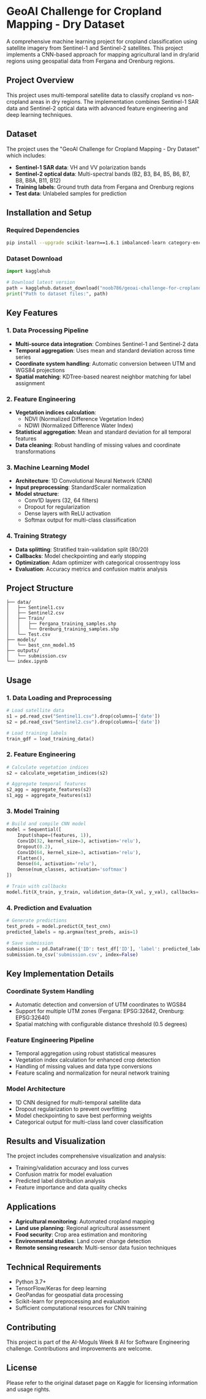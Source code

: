 # GeoAI Challenge for Cropland Mapping - Dry Dataset

A comprehensive machine learning project for cropland classification using satellite imagery from Sentinel-1 and Sentinel-2 satellites. This project implements a CNN-based approach for mapping agricultural land in dry/arid regions using geospatial data from Fergana and Orenburg regions.

## Project Overview

This project uses multi-temporal satellite data to classify cropland vs non-cropland areas in dry regions. The implementation combines Sentinel-1 SAR data and Sentinel-2 optical data with advanced feature engineering and deep learning techniques.

## Dataset

The project uses the "GeoAI Challenge for Cropland Mapping - Dry Dataset" which includes:
- **Sentinel-1 SAR data**: VH and VV polarization bands
- **Sentinel-2 optical data**: Multi-spectral bands (B2, B3, B4, B5, B6, B7, B8, B8A, B11, B12)
- **Training labels**: Ground truth data from Fergana and Orenburg regions
- **Test data**: Unlabeled samples for prediction

## Installation and Setup

### Required Dependencies

```bash
pip install --upgrade scikit-learn==1.6.1 imbalanced-learn category-encoders numpy==1.26.4 pandas scipy tensorflow keras geopandas matplotlib seaborn pyproj
```

### Dataset Download

```python
import kagglehub

# Download latest version
path = kagglehub.dataset_download("noob786/geoai-challenge-for-cropland-mapping-dry-dataset")
print("Path to dataset files:", path)
```

## Key Features

### 1. Data Processing Pipeline
- **Multi-source data integration**: Combines Sentinel-1 and Sentinel-2 data
- **Temporal aggregation**: Uses mean and standard deviation across time series
- **Coordinate system handling**: Automatic conversion between UTM and WGS84 projections
- **Spatial matching**: KDTree-based nearest neighbor matching for label assignment

### 2. Feature Engineering
- **Vegetation indices calculation**:
  - NDVI (Normalized Difference Vegetation Index)
  - NDWI (Normalized Difference Water Index)
- **Statistical aggregation**: Mean and standard deviation for all temporal features
- **Data cleaning**: Robust handling of missing values and coordinate transformations

### 3. Machine Learning Model
- **Architecture**: 1D Convolutional Neural Network (CNN)
- **Input preprocessing**: StandardScaler normalization
- **Model structure**:
  - Conv1D layers (32, 64 filters)
  - Dropout for regularization
  - Dense layers with ReLU activation
  - Softmax output for multi-class classification

### 4. Training Strategy
- **Data splitting**: Stratified train-validation split (80/20)
- **Callbacks**: Model checkpointing and early stopping
- **Optimization**: Adam optimizer with categorical crossentropy loss
- **Evaluation**: Accuracy metrics and confusion matrix analysis

## Project Structure

```
├── data/
│   ├── Sentinel1.csv
│   ├── Sentinel2.csv
│   ├── Train/
│   │   ├── Fergana_training_samples.shp
│   │   └── Orenburg_training_samples.shp
│   └── Test.csv
├── models/
│   └── best_cnn_model.h5
├── outputs/
│   └── submission.csv
└── index.ipynb
```

## Usage

### 1. Data Loading and Preprocessing
```python
# Load satellite data
s1 = pd.read_csv("Sentinel1.csv").drop(columns=['date'])
s2 = pd.read_csv("Sentinel2.csv").drop(columns=['date'])

# Load training labels
train_gdf = load_training_data()
```

### 2. Feature Engineering
```python
# Calculate vegetation indices
s2 = calculate_vegetation_indices(s2)

# Aggregate temporal features
s2_agg = aggregate_features(s2)
s1_agg = aggregate_features(s1)
```

### 3. Model Training
```python
# Build and compile CNN model
model = Sequential([
    Input(shape=(features, 1)),
    Conv1D(32, kernel_size=3, activation='relu'),
    Dropout(0.2),
    Conv1D(64, kernel_size=3, activation='relu'),
    Flatten(),
    Dense(64, activation='relu'),
    Dense(num_classes, activation='softmax')
])

# Train with callbacks
model.fit(X_train, y_train, validation_data=(X_val, y_val), callbacks=[checkpoint])
```

### 4. Prediction and Evaluation
```python
# Generate predictions
test_preds = model.predict(X_test_cnn)
predicted_labels = np.argmax(test_preds, axis=1)

# Save submission
submission = pd.DataFrame({'ID': test_df['ID'], 'label': predicted_labels})
submission.to_csv('submission.csv', index=False)
```

## Key Implementation Details

### Coordinate System Handling
- Automatic detection and conversion of UTM coordinates to WGS84
- Support for multiple UTM zones (Fergana: EPSG:32642, Orenburg: EPSG:32640)
- Spatial matching with configurable distance threshold (0.5 degrees)

### Feature Engineering Pipeline
- Temporal aggregation using robust statistical measures
- Vegetation index calculation for enhanced crop detection
- Handling of missing values and data type conversions
- Feature scaling and normalization for neural network training

### Model Architecture
- 1D CNN designed for multi-temporal satellite data
- Dropout regularization to prevent overfitting
- Model checkpointing to save best performing weights
- Categorical output for multi-class land cover classification

## Results and Visualization

The project includes comprehensive visualization and analysis:
- Training/validation accuracy and loss curves
- Confusion matrix for model evaluation
- Predicted label distribution analysis
- Feature importance and data quality checks

## Applications

- **Agricultural monitoring**: Automated cropland mapping
- **Land use planning**: Regional agricultural assessment
- **Food security**: Crop area estimation and monitoring
- **Environmental studies**: Land cover change detection
- **Remote sensing research**: Multi-sensor data fusion techniques

## Technical Requirements

- Python 3.7+
- TensorFlow/Keras for deep learning
- GeoPandas for geospatial data processing
- Scikit-learn for preprocessing and evaluation
- Sufficient computational resources for CNN training

## Contributing

This project is part of the AI-Moguls Week 8 AI for Software Engineering challenge. Contributions and improvements are welcome.

## License

Please refer to the original dataset page on Kaggle for licensing information and usage rights.
